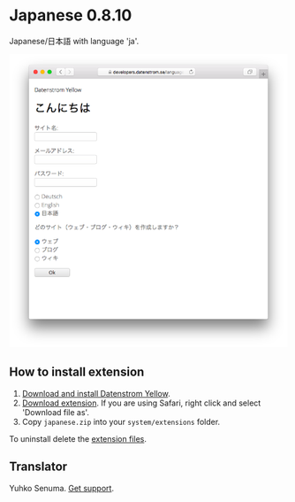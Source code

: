 Japanese 0.8.10
==============
Japanese/日本語 with language 'ja'.

<p align="center"><img src="japanese-screenshot.png?raw=true" alt="Screenshot"></p>

## How to install extension

1. [Download and install Datenstrom Yellow](https://github.com/datenstrom/yellow/).
2. [Download extension](https://github.com/datenstrom/yellow-extensions/raw/master/zip/japanese.zip). If you are using Safari, right click and select 'Download file as'.
3. Copy `japanese.zip` into your `system/extensions` folder.

To uninstall delete the [extension files](extension.ini).

## Translator

Yuhko Senuma. [Get support](https://developers.datenstrom.se/help/support).

